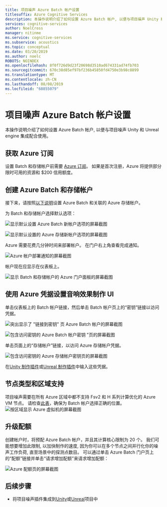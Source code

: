 ```yaml
---
title: 项目噪声 Azure Batch 帐户设置
titlesuffix: Azure Cognitive Services
description: 本操作说明介绍了如何设置 Azure Batch 帐户, 以便与项目噪声 Unity 和 Unreal engine 集成配合使用。
services: cognitive-services
author: NoelCross
manager: nitinme
ms.service: cognitive-services
ms.subservice: acoustics
ms.topic: conceptual
ms.date: 03/20/2019
ms.author: noelc
ROBOTS: NOINDEX
ms.openlocfilehash: 8f0f726d9d23f20698d3510ad674331ad74fb703
ms.sourcegitcommit: 670c38d85ef97bf236b45850fd4750e3b98c8899
ms.translationtype: MT
ms.contentlocale: zh-CN
ms.lasthandoff: 08/08/2019
ms.locfileid: "68855079"
---
```

# <a name="project-acoustics-azure-batch-account-setup"></a>项目噪声 Azure Batch 帐户设置
本操作说明介绍了如何设置 Azure Batch 帐户, 以便与项目噪声 Unity 和 Unreal engine 集成配合使用。

## <a name="get-an-azure-subscription"></a>获取 Azure 订阅
设置 Batch 和存储帐户前需要 [Azure 订阅](https://azure.microsoft.com/free/)。 如果是首次注册，Azure 将提供部分限时可用的资源和 $200 信用额度。

## <a name="create-azure-batch-and-storage-accounts"></a>创建 Azure Batch 和存储帐户
接下来，请按照[以下说明](https://docs.microsoft.com/azure/batch/batch-account-create-portal)设置 Azure Batch 和关联的 Azure 存储帐户。

为 Batch 和存储帐户选择默认选项：
  
  ![显示默认设置 Azure Batch 新帐户选项的屏幕截图](media/new-batch-account-create.png)

  ![显示默认设置的 Azure 存储新帐户选项的屏幕截图](media/batch-storage-account-create.png)

Azure 需要花费几分钟时间来部署帐户。 在门户右上角查看完成通知。
  
  ![Azure 帐户部署通知的屏幕截图](media/batch-accounts-deploy-notification.png)

帐户现在应显示在仪表板上。
  
  ![显示 Batch 和存储帐户的 Azure 门户面板的屏幕截图](media/azure-portal-dashboard.png)

## <a name="set-up-acoustics-bake-ui-with-azure-credentials"></a>使用 Azure 凭据设置音响效果制作 UI
单击仪表板上的 Batch 帐户链接，然后单击 Batch 帐户页上的“密钥”链接以访问凭据。
  
  ![突出显示了 "链接到密钥" 页 Azure Batch 帐户的屏幕截图](media/batch-access-keys.png)

  ![包含访问密钥的 Azure Batch 帐户密钥 "页的屏幕截图](media/batch-keys-info.png)

单击页面上的“存储帐户”链接，以访问 Azure 存储帐户凭据。
  
  ![包含访问密钥的 Azure 存储帐户密钥页的屏幕截图](media/storage-keys-info.png)

在[Unity 制作插件](unity-baking.md)或[Unreal 制作插件](unreal-baking.md)中输入这些凭据。

## <a name="node-types-and-region-support"></a>节点类型和区域支持
项目噪声需要在所有 Azure 区域中都不支持 Fsv2 和 H 系列计算优化的 Azure VM 节点。 请检查[此表](https://azure.microsoft.com/global-infrastructure/services)，确保为 Batch 帐户选择正确的位置。
![按区域显示 Azure 虚拟机的屏幕截图](media/azure-regions.png) 

## <a name="upgrading-your-quota"></a>升级配额
创建帐户时，将预配 Azure Batch 帐户，并且其计算核心限制为 20 个。 我们可能想要增加此限制, 以加快制作的速度, 因为你可以在多个节点之间并行化你的噪声工作负荷, 直至场景中的探测点数目。 可以通过单击 Azure Batch 门户页上的“配额”链接并单击“请求增加配额”来请求增加配额：

![Azure 配额页的屏幕截图](media/azure-quotas.png)

## <a name="next-steps"></a>后续步骤
* 将项目噪声插件集成到[Unity](unity-integration.md)或[Unreal](unreal-integration.md)项目中

